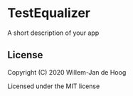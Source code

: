 # TestEqualizer

A short description of your app

## License

Copyright (C) 2020  Willem-Jan de Hoog

Licensed under the MIT license
